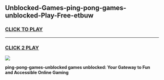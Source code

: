 
## Unblocked-Games-ping-pong-games-unblocked-Play-Free-etbuw
<h3>
<a href="https://premium76.site?title=ping-pong-games-unblocked&ref=18A">CLICK TO PLAY</a></h3>
<hr>

<h3>
<a href="https://premium76.site?title=ping-pong-games-unblocked&ref=18A">CLICK 2 PLAY</a>
  
</h3>

<a href="https://premium76.site?title=ping-pong-games-unblocked&ref=18A"><img src="https://clearcache.store/games.png"></a>


**ping-pong-games-unblocked games unblocked: Your Gateway to Fun and Accessible Online Gaming**
